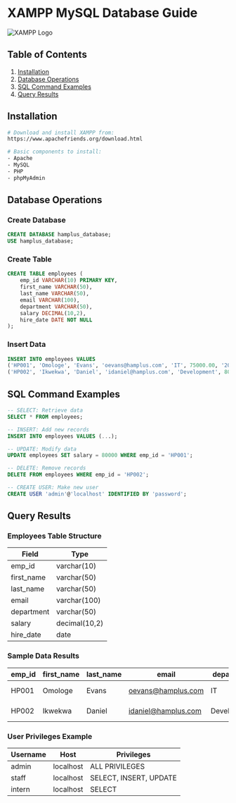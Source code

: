 # XAMPP MySQL Database Guide
![XAMPP Logo](https://www.apachefriends.org/images/xampp-logo-ac950edf.svg)

## Table of Contents
1. [Installation](#installation)
2. [Database Operations](#database-operations)
3. [SQL Command Examples](#sql-command-examples)
4. [Query Results](#query-results)

## Installation

```bash
# Download and install XAMPP from:
https://www.apachefriends.org/download.html

# Basic components to install:
- Apache
- MySQL
- PHP
- phpMyAdmin
```

## Database Operations

### Create Database

```sql
CREATE DATABASE hamplus_database;
USE hamplus_database;
```

### Create Table

```sql
CREATE TABLE employees (
    emp_id VARCHAR(10) PRIMARY KEY,
    first_name VARCHAR(50),
    last_name VARCHAR(50),
    email VARCHAR(100),
    department VARCHAR(50),
    salary DECIMAL(10,2),
    hire_date DATE NOT NULL
);
```

### Insert Data

```sql
INSERT INTO employees VALUES
('HP001', 'Omologe', 'Evans', 'oevans@hamplus.com', 'IT', 75000.00, '2020-05-15'),
('HP002', 'Ikwekwa', 'Daniel', 'idaniel@hamplus.com', 'Development', 80000.00, '2019-03-10');
```

## SQL Command Examples

```sql
-- SELECT: Retrieve data
SELECT * FROM employees;

-- INSERT: Add new records
INSERT INTO employees VALUES (...);

-- UPDATE: Modify data
UPDATE employees SET salary = 80000 WHERE emp_id = 'HP001';

-- DELETE: Remove records
DELETE FROM employees WHERE emp_id = 'HP002';

-- CREATE USER: Make new user
CREATE USER 'admin'@'localhost' IDENTIFIED BY 'password';
```

## Query Results

### Employees Table Structure

| Field       | Type         |
|-------------|--------------|
| emp_id      | varchar(10)  |
| first_name  | varchar(50)  |
| last_name   | varchar(50)  |
| email       | varchar(100) |
| department  | varchar(50)  |
| salary      | decimal(10,2)|
| hire_date   | date         |

### Sample Data Results

| emp_id | first_name | last_name | email                | department  | salary   | hire_date  |
|--------|------------|-----------|----------------------|-------------|----------|------------|
| HP001  | Omologe    | Evans     | oevans@hamplus.com   | IT          | 75000.00 | 2020-05-15 |
| HP002  | Ikwekwa    | Daniel    | idaniel@hamplus.com  | Development | 80000.00 | 2019-03-10 |

### User Privileges Example

| Username | Host      | Privileges                  |
|----------|-----------|-----------------------------|
| admin    | localhost | ALL PRIVILEGES              |
| staff    | localhost | SELECT, INSERT, UPDATE      |
| intern   | localhost | SELECT                      |
